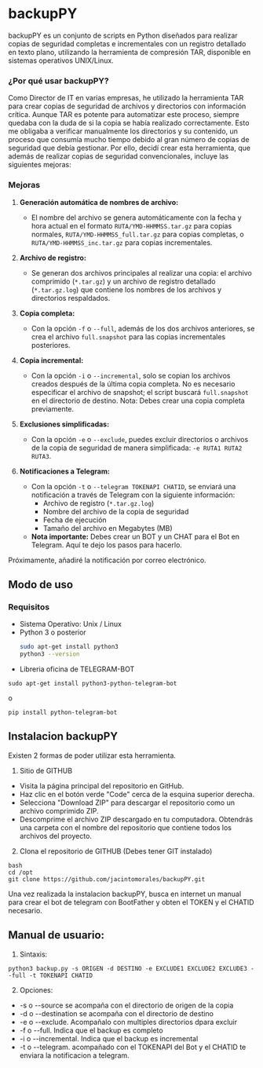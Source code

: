 # backupPY

backupPY es un conjunto de scripts en Python diseñados para realizar copias de seguridad completas e incrementales con un registro detallado en texto plano, utilizando la herramienta de compresión TAR, disponible en sistemas operativos UNIX/Linux.

### ¿Por qué usar backupPY?

Como Director de IT en varias empresas, he utilizado la herramienta TAR para crear copias de seguridad de archivos y directorios con información crítica. Aunque TAR es potente para automatizar este proceso, siempre quedaba con la duda de si la copia se había realizado correctamente. Esto me obligaba a verificar manualmente los directorios y su contenido, un proceso que consumía mucho tiempo debido al gran número de copias de seguridad que debía gestionar. Por ello, decidí crear esta herramienta, que además de realizar copias de seguridad convencionales, incluye las siguientes mejoras:

### Mejoras

1. **Generación automática de nombres de archivo:**
   - El nombre del archivo se genera automáticamente con la fecha y hora actual en el formato `RUTA/YMD-HHMMSS.tar.gz` para copias normales, `RUTA/YMD-HHMMSS_full.tar.gz` para copias completas, o `RUTA/YMD-HHMMSS_inc.tar.gz` para copias incrementales.

2. **Archivo de registro:**
   - Se generan dos archivos principales al realizar una copia: el archivo comprimido (`*.tar.gz`) y un archivo de registro detallado (`*.tar.gz.log`) que contiene los nombres de los archivos y directorios respaldados.

3. **Copia completa:**
   - Con la opción `-f` o `--full`, además de los dos archivos anteriores, se crea el archivo `full.snapshot` para las copias incrementales posteriores.

4. **Copia incremental:**
   - Con la opción `-i` o `--incremental`, solo se copian los archivos creados después de la última copia completa. No es necesario especificar el archivo de snapshot; el script buscará `full.snapshot` en el directorio de destino. Nota: Debes crear una copia completa previamente.

5. **Exclusiones simplificadas:**
   - Con la opción `-e` o `--exclude`, puedes excluir directorios o archivos de la copia de seguridad de manera simplificada: `-e RUTA1 RUTA2 RUTA3`.

6. **Notificaciones a Telegram:**
   - Con la opción `-t` o `--telegram TOKENAPI CHATID`, se enviará una notificación a través de Telegram con la siguiente información:
     - Archivo de registro (`*.tar.gz.log`)
     - Nombre del archivo de la copia de seguridad
     - Fecha de ejecución
     - Tamaño del archivo en Megabytes (MB)
   - **Nota importante:** Debes crear un BOT y un CHAT para el Bot en Telegram. Aquí te dejo los pasos para hacerlo.

Próximamente, añadiré la notificación por correo electrónico.

## Modo de uso

### Requisitos
- Sistema Operativo: Unix / Linux
- Python 3 o posterior
  ```bash
  sudo apt-get install python3
  python3 --version
- Libreria oficina de TELEGRAM-BOT
```
sudo apt-get install python3-python-telegram-bot
```
o 
```
pip install python-telegram-bot
```

## Instalacion backupPY

Existen 2 formas de poder utilizar esta herramienta. 

1) Sitio de GITHUB
- Visita la página principal del repositorio en GitHub.
- Haz clic en el botón verde "Code" cerca de la esquina superior derecha.
- Selecciona "Download ZIP" para descargar el repositorio como un archivo comprimido ZIP.
- Descomprime el archivo ZIP descargado en tu computadora. Obtendrás una carpeta con el nombre del repositorio que contiene todos los archivos del proyecto.

2) Clona el repositorio de GITHUB (Debes tener GIT instalado)
```
bash
cd /opt
git clone https://github.com/jacintomorales/backupPY.git
```

Una vez realizada la instalacion backupPY, busca en internet un manual para crear el bot de telegram con BootFather y obten el TOKEN y el CHATID necesario.

## Manual de usuario:

1) Sintaxis: 

```
python3 backup.py -s ORIGEN -d DESTINO -e EXCLUDE1 EXCLUDE2 EXCLUDE3 --full -t TOKENAPI CHATID
```

2) Opciones: 

- -s o --source se acompaña con el directorio de origen de la copia
- -d o --destination se acompaña con el directorio de destino
- -e o --exclude. Acompañalo con multiples directorios dpara excluir
- -f o --full. Indica que el backup es completo
- -i o --incremental. Indica que el backup es incremental
- -t o --telegram. acompañado con el TOKENAPI del Bot y el CHATID te enviara la notificacion a telegram. 


